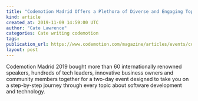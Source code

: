 ```yaml
---
title: "Codemotion Madrid Offers a Plethora of Diverse and Engaging Topics"
kind: article
created_at: 2019-11-09 14:59:00 UTC
author: "Cate Lawrence"
categories: Cate writing codemotion
tags: 
publication_url: https://www.codemotion.com/magazine/articles/events/conference-engaging-topics/
layout: post
---
```

Codemotion Madrid 2019 bought more than 60 internationally renowned speakers, hundreds of tech leaders, innovative business owners and community members together for a two-day event designed to take you on a step-by-step journey through every topic about software development and technology.

